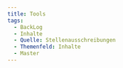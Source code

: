 ```yaml
---
title: Tools
tags:
  - BackLog
  - Inhalte
  - Quelle: Stellenausschreibungen
  - Themenfeld: Inhalte
  - Master
---
```

